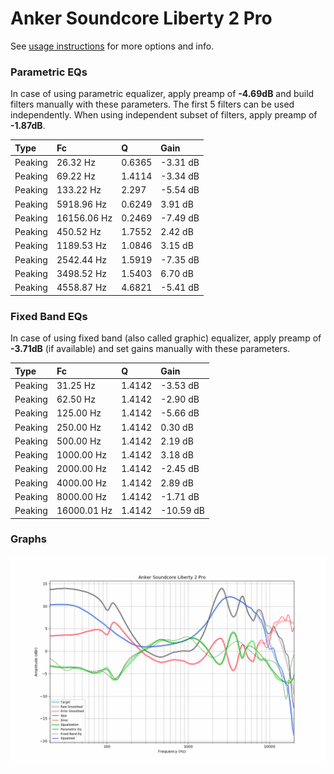 # Anker Soundcore Liberty 2 Pro
See [usage instructions](https://github.com/jaakkopasanen/AutoEq#usage) for more options and info.

### Parametric EQs
In case of using parametric equalizer, apply preamp of **-4.69dB** and build filters manually
with these parameters. The first 5 filters can be used independently.
When using independent subset of filters, apply preamp of **-1.87dB**.

| Type    | Fc          |      Q | Gain     |
|:--------|:------------|:-------|:---------|
| Peaking | 26.32 Hz    | 0.6365 | -3.31 dB |
| Peaking | 69.22 Hz    | 1.4114 | -3.34 dB |
| Peaking | 133.22 Hz   | 2.297  | -5.54 dB |
| Peaking | 5918.96 Hz  | 0.6249 | 3.91 dB  |
| Peaking | 16156.06 Hz | 0.2469 | -7.49 dB |
| Peaking | 450.52 Hz   | 1.7552 | 2.42 dB  |
| Peaking | 1189.53 Hz  | 1.0846 | 3.15 dB  |
| Peaking | 2542.44 Hz  | 1.5919 | -7.35 dB |
| Peaking | 3498.52 Hz  | 1.5403 | 6.70 dB  |
| Peaking | 4558.87 Hz  | 4.6821 | -5.41 dB |

### Fixed Band EQs
In case of using fixed band (also called graphic) equalizer, apply preamp of **-3.71dB**
(if available) and set gains manually with these parameters.

| Type    | Fc          |      Q | Gain      |
|:--------|:------------|:-------|:----------|
| Peaking | 31.25 Hz    | 1.4142 | -3.53 dB  |
| Peaking | 62.50 Hz    | 1.4142 | -2.90 dB  |
| Peaking | 125.00 Hz   | 1.4142 | -5.66 dB  |
| Peaking | 250.00 Hz   | 1.4142 | 0.30 dB   |
| Peaking | 500.00 Hz   | 1.4142 | 2.19 dB   |
| Peaking | 1000.00 Hz  | 1.4142 | 3.18 dB   |
| Peaking | 2000.00 Hz  | 1.4142 | -2.45 dB  |
| Peaking | 4000.00 Hz  | 1.4142 | 2.89 dB   |
| Peaking | 8000.00 Hz  | 1.4142 | -1.71 dB  |
| Peaking | 16000.01 Hz | 1.4142 | -10.59 dB |

### Graphs
![](./Anker%20Soundcore%20Liberty%202%20Pro.png)
